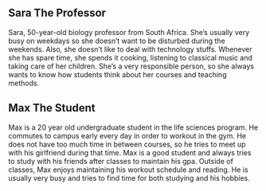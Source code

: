 ## Sara The Professor
	
Sara, 50-year-old biology professor from South Africa. She’s usually very busy on weekdays
so she doesn’t want to be disturbed during the weekends. Also, she doesn’t like to deal with technology stuffs.
Whenever she has spare time, she spends it cooking, listening to classical music and taking care of her children.
She’s a very responsible person, so she always wants to know how students think about her courses and teaching methods.

## Max The Student

Max is a 20 year old undergraduate student in the life sciences program. He commutes to campus early
every day in order to workout in the gym. He does not have too much time in between courses, so he tries to meet up
with his girlfriend during that time. Max is a good student and always tries to study with his friends after classes
to maintain his gpa. Outside of classes, Max enjoys maintaining his workout schedule and reading. He is usually
very busy and tries to find time for both studying and his hobbies. 
